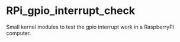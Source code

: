 # RPi_gpio_interrupt_check
Small kernel modules to test the gpio interrupt work in a RaspberryPi computer.

